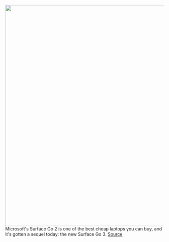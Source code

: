 <img src='https://cdn.vox-cdn.com/thumbor/CZ9gIHWp98gfEsnJo2LAggB6zk0=/0x0:1531x861/1200x800/filters:focal(644x309:888x553)/cdn.vox-cdn.com/uploads/chorus_image/image/69893189/lcimg_35ec18bd_ab58_4746_9cca_f52dce1b0d7e.0.jpg' width='700px' /><br/>
Microsoft's Surface Go 2 is one of the best cheap laptops you can buy, and it's gotten a sequel today: the new Surface Go 3.
<a href='https://www.theverge.com/2021/9/22/22684608/microsoft-surface-go-3-processor-specs-price-features'> Source <a/>